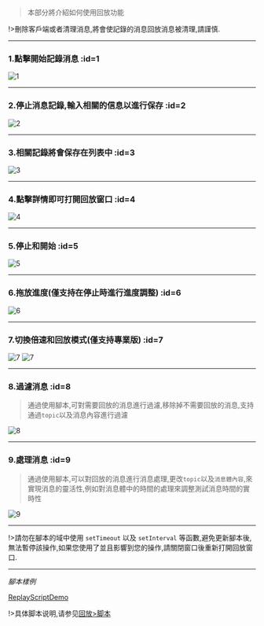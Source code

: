 > 本部分將介紹如何使用回放功能

!>刪除客戶端或者清理消息,將會使記錄的消息回放消息被清理,請謹慎.

---

### 1.點擊開始記錄消息 :id=1

![1](_media/usage/1.jpg ':size=300')

---

### 2.停止消息記錄,輸入相關的信息以進行保存 :id=2

![2](_media/usage/2.jpg ':size=600')

---

### 3.相關記錄將會保存在列表中 :id=3

![3](_media/usage/3.jpg ':size=600')

---

### 4.點擊詳情即可打開回放窗口 :id=4

![4](_media/usage/4.jpg ':size=600')

---

### 5.停止和開始 :id=5

![5](_media/usage/5.jpg ':size=600')

---

### 6.拖放進度(僅支持在停止時進行進度調整) :id=6

![6](_media/usage/6.jpg ':size=600')

---

### 7.切換倍速和回放模式(僅支持專業版) :id=7

![7](_media/usage/7.jpg ':size=600')
![7](_media/usage/8.jpg ':size=600')

---

### 8.過濾消息 :id=8

> 通過使用腳本,可對需要回放的消息進行過濾,移除掉不需要回放的消息,支持通過`topic`以及消息內容進行過濾

![8](_media/usage/9.jpg ':size=600')

---

### 9.處理消息 :id=9

> 通過使用腳本,可以對回放的消息進行消息處理,更改`topic`以及`消息體內容`,來實現消息的靈活性,例如對消息體中的時間的處理來調整測試消息時間的實時性

![9](_media/usage/10.jpg ':size=600')

---

!>請勿在腳本的域中使用 `setTimeout` 以及 `setInterval` 等函數,避免更新腳本後,無法暫停該操作,如果您使用了並且影響到您的操作,請關閉窗口後重新打開回放窗口.

---

_腳本樣例_

[ReplayScriptDemo](../../common/replay/demo-script.md ':include')

!>具体脚本说明,请参见[回放>脚本](zh-cn/replay/script.md)
